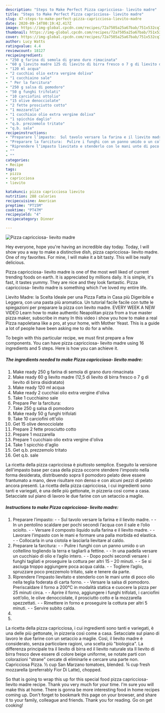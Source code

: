 ```yaml
---
description: "Steps to Make Perfect Pizza capricciosa- lievito madre"
title: "Steps to Make Perfect Pizza capricciosa- lievito madre"
slug: 47-steps-to-make-perfect-pizza-capricciosa-lievito-madre
date: 2020-09-14T00:19:42.417Z
image: https://img-global.cpcdn.com/recipes/72a7505a25a67bab/751x532cq70/pizza-capricciosa-lievito-madre-recipe-main-photo.jpg
thumbnail: https://img-global.cpcdn.com/recipes/72a7505a25a67bab/751x532cq70/pizza-capricciosa-lievito-madre-recipe-main-photo.jpg
cover: https://img-global.cpcdn.com/recipes/72a7505a25a67bab/751x532cq70/pizza-capricciosa-lievito-madre-recipe-main-photo.jpg
author: Lucy Watts
ratingvalue: 4.4
reviewcount: 18127
recipeingredient:
- "250 g farina di semola di grano duro rimacinata"
- "60 g lievito madre 125 di lievito di birra fresco o 7 g di lievito di birra disidratato"
- "120 ml acqua"
- "2 cucchiai olio extra vergine doliva"
- "1 cucchiaino sale"
- " Per la farcitura"
- "250 g salsa di pomodoro"
- "50 g funghi trifolati"
- "10 carciofini ottolio"
- "15 olive denocciolate"
- "2 fette prosciutto cotto"
- "1 mozzarella"
- "1 cucchiaio olio extra vergine doliva"
- "1 spicchio daglio"
- "q.b. prezzemolo tritato"
- "q.b. sale"
recipeinstructions:
- "Preparare l’impasto:  Sul tavolo versare la farina e il lievito madre.  In un pentolino scaldare per pochi secondi l’acqua con il sale e l’olio sciolto.  Versare il composto liquido sulla farina e il lievito madre.  Lavorare l’impasto con le mani e formare una palla morbida ed elastica.  Collocarla in una ciotola e lasciarla lievitare al caldo."
- "Preparare la farcitura:  Pulire i funghi con un panno umido o un coltellino togliendo la terra e tagliarli a fettine.  In una padella versare un cucchiaio di olio e l’aglio intero.  Dopo pochi secondi versare i funghi tagliati e proseguire la cottura per altri 15 – 20 minuti.  Se si asciuga troppo aggiungere poca acqua calda.  Togliere l’aglio, spruzzare poco prezzemolo tritato, sale e tenere da parte."
- "Riprendere l’impasto lievitato e stenderlo con le mani unte di poco olio nella teglia foderata di carta forno.  Versare la salsa di pomodoro. Preriscaldare il forno a 200°C in modalità statica e cuocere la pizza per 25 minuti circa.  Aprire il forno, aggiungere i funghi trifolati, i carciofini sott’olio, le olive denocciolate, il prosciutto cotto e la mozzarella spezzettati.  Rimettere in forno e proseguire la cottura per altri 5 minuti.  Servire subito calda."
- ""
- ""
categories:
- Recipe
tags:
- pizza
- capricciosa
- lievito

katakunci: pizza capricciosa lievito 
nutrition: 288 calories
recipecuisine: American
preptime: "PT15M"
cooktime: "PT47M"
recipeyield: "4"
recipecategory: Dinner

---
```



![Pizza capricciosa- lievito madre](https://img-global.cpcdn.com/recipes/72a7505a25a67bab/751x532cq70/pizza-capricciosa-lievito-madre-recipe-main-photo.jpg)

Hey everyone, hope you're having an incredible day today. Today, I will show you a way to make a distinctive dish, pizza capricciosa- lievito madre. One of my favorites. For mine, I will make it a bit tasty. This will be really delicious.

Pizza capricciosa- lievito madre is one of the most well liked of current trending foods on earth. It is appreciated by millions daily. It is simple, it's fast, it tastes yummy. They are nice and they look fantastic. Pizza capricciosa- lievito madre is something which I've loved my entire life.

Lievito Madre: la Scelta Ideale per una Pizza Fatta in Casa più Digeribile e Leggera, con una pasta più aromatica. Un tutorial facile facile con tutte le spiegazioni per preparare la pizza con lievito madre. EVERY WEEK A NEW VIDEO Learn how to make authentic Neapolitan pizza from a true master pizza maker, subscribe in many In this video i show you how to make a real Pizza napoletana like a pro, at your home, with Mother Yeast. This is a guide a lot of people have been asking me to do for a while.


To begin with this particular recipe, we must first prepare a few components. You can have pizza capricciosa- lievito madre using 16 ingredients and 5 steps. Here is how you can achieve it.

<!--inarticleads1-->

##### The ingredients needed to make Pizza capricciosa- lievito madre:

1. Make ready 250 g farina di semola di grano duro rimacinata
1. Make ready 60 g lievito madre (12,5 di lievito di birra fresco o 7 g di lievito di birra disidratato)
1. Make ready 120 ml acqua
1. Make ready 2 cucchiai olio extra vergine d&#39;oliva
1. Take 1 cucchiaino sale
1. Prepare  Per la farcitura:
1. Take 250 g salsa di pomodoro
1. Make ready 50 g funghi trifolati
1. Take 10 carciofini ott&#39;olio
1. Get 15 olive denocciolate
1. Prepare 2 fette prosciutto cotto
1. Prepare 1 mozzarella
1. Prepare 1 cucchiaio olio extra vergine d&#39;oliva
1. Take 1 spicchio d&#39;aglio
1. Get q.b. prezzemolo tritato
1. Get q.b. sale


La ricetta della pizza capricciosa è piuttosto semplice. Eseguito la versione dell&#39;impasto base per casa della pizza occorre stendere l&#39;imposto nella forma desiderata, distribuendo sopra Il pomodoro pelato deve essere frantumato a mano, deve risultare non denso e con alcuni pezzi di pelato ancora presenti. La ricetta della pizza capricciosa, i cui ingredienti sono tanti e variegati, è una delle più gettonate, in pizzeria così come a casa. Setacciate sul piano di lavoro le due farine con un setaccio a maglie. 

<!--inarticleads2-->

##### Instructions to make Pizza capricciosa- lievito madre:

1. Preparare l’impasto: -  - Sul tavolo versare la farina e il lievito madre. -  - In un pentolino scaldare per pochi secondi l’acqua con il sale e l’olio sciolto. -  - Versare il composto liquido sulla farina e il lievito madre. -  - Lavorare l’impasto con le mani e formare una palla morbida ed elastica. -  - Collocarla in una ciotola e lasciarla lievitare al caldo.
1. Preparare la farcitura: -  - Pulire i funghi con un panno umido o un coltellino togliendo la terra e tagliarli a fettine. -  - In una padella versare un cucchiaio di olio e l’aglio intero. -  - Dopo pochi secondi versare i funghi tagliati e proseguire la cottura per altri 15 – 20 minuti. -  - Se si asciuga troppo aggiungere poca acqua calda. -  - Togliere l’aglio, spruzzare poco prezzemolo tritato, sale e tenere da parte.
1. Riprendere l’impasto lievitato e stenderlo con le mani unte di poco olio nella teglia foderata di carta forno. -  - Versare la salsa di pomodoro. Preriscaldare il forno a 200°C in modalità statica e cuocere la pizza per 25 minuti circa. -  - Aprire il forno, aggiungere i funghi trifolati, i carciofini sott’olio, le olive denocciolate, il prosciutto cotto e la mozzarella spezzettati. -  - Rimettere in forno e proseguire la cottura per altri 5 minuti. -  - Servire subito calda.
1. 
1. 


La ricetta della pizza capricciosa, i cui ingredienti sono tanti e variegati, è una delle più gettonate, in pizzeria così come a casa. Setacciate sul piano di lavoro le due farine con un setaccio a maglie. Così, il lievito madre è considerato, senza particolare ragioni, una scelta più &#34;biologica&#34;. La differenza principale tra il lievito di birra ed il lievito naturale sta Il lievito di birra fresco deve essere di colore beige uniforme, se notate parti con colorazioni &#34;strane&#34; cercate di eliminarle e cercare una parte non. Capricciosa Pizza. ½ cup San Marzano tomatoes, blended. ¾ cup fresh mozzarella (preferrably Fior Di Latte), chopped. 

So that is going to wrap this up for this special food pizza capricciosa- lievito madre recipe. Thank you very much for your time. I'm sure you will make this at home. There is gonna be more interesting food in home recipes coming up. Don't forget to bookmark this page on your browser, and share it to your family, colleague and friends. Thank you for reading. Go on get cooking!
